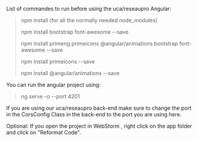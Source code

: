 List of commandes to run before using the uca/reseaupro Angular: 
>npm install (for all the normally needed node_modules)
>
>npm install bootstrap font-awesome --save
>
>npm install primeng primeicons @angular/animations bootstrap font-awesome --save
>
>npm install primeicons --save
>
>npm install @angular/animations --save

You can run the angular project using:
>ng serve -o --port 4201

If you are using our uca/reseaupro back-end make sure to change the
port in the CorsConfig Class in the back-end to the port you
are using here.

Optional: If you open the project in WebStorm , right click on
the app folder and click on "Reformat Code".
